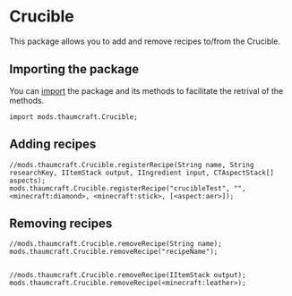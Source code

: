 # Crucible

This package allows you to add and remove recipes to/from the Crucible.

## Importing the package

You can [import](/AdvancedFunctions/Import/) the package and its methods to facilitate the retrival of the methods.  
```
import mods.thaumcraft.Crucible;
```

## Adding recipes

```
//mods.thaumcraft.Crucible.registerRecipe(String name, String researchKey, IItemStack output, IIngredient input, CTAspectStack[] aspects);
mods.thaumcraft.Crucible.registerRecipe("crucibleTest", "", <minecraft:diamond>, <minecraft:stick>, [<aspect:aer>]);
```


## Removing recipes

```
//mods.thaumcraft.Crucible.removeRecipe(String name);
mods.thaumcraft.Crucible.removeRecipe("recipeName");


//mods.thaumcraft.Crucible.removeRecipe(IItemStack output);
mods.thaumcraft.Crucible.removeRecipe(<minecraft:leather>);
```